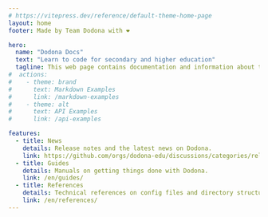 ```yaml
---
# https://vitepress.dev/reference/default-theme-home-page
layout: home
footer: Made by Team Dodona with ❤️

hero:
  name: "Dodona Docs"
  text: "Learn to code for secondary and higher education"
  tagline: This web page contains documentation and information about the Dodona project.
#  actions:
#    - theme: brand
#      text: Markdown Examples
#      link: /markdown-examples
#    - theme: alt
#      text: API Examples
#      link: /api-examples

features:
  - title: News
    details: Release notes and the latest news on Dodona.
    link: https://github.com/orgs/dodona-edu/discussions/categories/release-notes
  - title: Guides
    details: Manuals on getting things done with Dodona.
    link: /en/guides/
  - title: References
    details: Technical references on config files and directory structures.
    link: /en/references/
---
```

